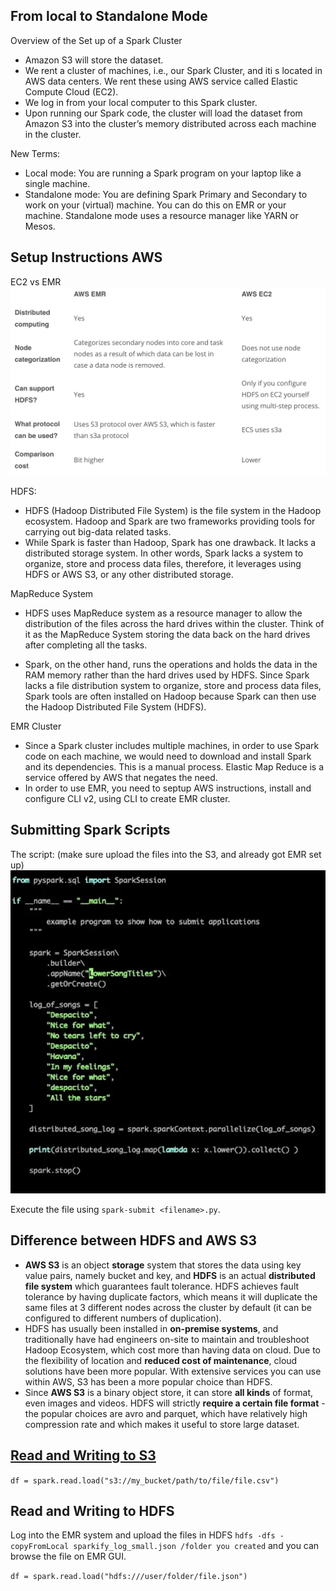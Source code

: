 ## From local to Standalone Mode
Overview of the Set up of a Spark Cluster
- Amazon S3 will store the dataset.
- We rent a cluster of machines, i.e., our Spark Cluster, and iti s located in AWS data centers. We rent these using AWS service called Elastic Compute Cloud (EC2).
- We log in from your local computer to this Spark cluster.
- Upon running our Spark code, the cluster will load the dataset from Amazon S3 into the cluster’s memory distributed across each machine in the cluster.

New Terms:
- Local mode: You are running a Spark program on your laptop like a single machine.
- Standalone mode: You are defining Spark Primary and Secondary to work on your (virtual) machine. You can do this on EMR or your machine. Standalone mode uses a resource manager like YARN or Mesos.


## Setup Instructions AWS
EC2 vs EMR
![image](/imgs/ec2_emr.png)

HDFS:
- HDFS (Hadoop Distributed File System) is the file system in the Hadoop ecosystem. Hadoop and Spark are two frameworks providing tools for carrying out big-data related tasks. 
- While Spark is faster than Hadoop, Spark has one drawback. It lacks a distributed storage system. In other words, Spark lacks a system to organize, store and process data files, therefore, it leverages using HDFS or AWS S3, or any other distributed storage.

MapReduce System
- HDFS uses MapReduce system as a resource manager to allow the distribution of the files across the hard drives within the cluster. Think of it as the MapReduce System storing the data back on the hard drives after completing all the tasks.

- Spark, on the other hand, runs the operations and holds the data in the RAM memory rather than the hard drives used by HDFS. Since Spark lacks a file distribution system to organize, store and process data files, Spark tools are often installed on Hadoop because Spark can then use the Hadoop Distributed File System (HDFS).


EMR Cluster
- Since a Spark cluster includes multiple machines, in order to use Spark code on each machine, we would need to download and install Spark and its dependencies. This is a manual process. Elastic Map Reduce is a service offered by AWS that negates the need.
- In order to use EMR, you need to septup AWS instructions, install and configure CLI v2, using CLI to create EMR cluster.

## Submitting Spark Scripts
The script: (make sure upload the files into the S3, and already got EMR set up)
![image](/imgs/submit_spark_scripts.png)

Execute the file using ```spark-submit <filename>.py```.

## Difference between HDFS and AWS S3
- **AWS S3** is an object **storage** system that stores the data using key value pairs, namely bucket and key, and **HDFS** is an actual **distributed file system** which guarantees fault tolerance. HDFS achieves fault tolerance by having duplicate factors, which means it will duplicate the same files at 3 different nodes across the cluster by default (it can be configured to different numbers of duplication).
- HDFS has usually been installed in **on-premise systems**, and traditionally have had engineers on-site to maintain and troubleshoot Hadoop Ecosystem, which cost more than having data on cloud. Due to the flexibility of location and **reduced cost of maintenance**, cloud solutions have been more popular. With extensive services you can use within AWS, S3 has been a more popular choice than HDFS.
- Since **AWS S3** is a binary object store, it can store **all kinds** of format, even images and videos. HDFS will strictly **require a certain file format** - the popular choices are avro and parquet, which have relatively high compression rate and which makes it useful to store large dataset.


## [Read and Writing to S3](https://github.com/udacity/nd027-c3-data-lakes-with-spark/blob/master/Setting_Spark_Cluster_In_AWS/demo_code/test-emr.ipynb)
```df = spark.read.load("s3://my_bucket/path/to/file/file.csv")```

## Read and Writing to HDFS
Log into the EMR system and upload the files in HDFS 
```hdfs -dfs -copyFromLocal sparkify_log_small.json /folder you created``` and you can browse the file on EMR GUI. 

```df = spark.read.load("hdfs:///user/folder/file.json")```
